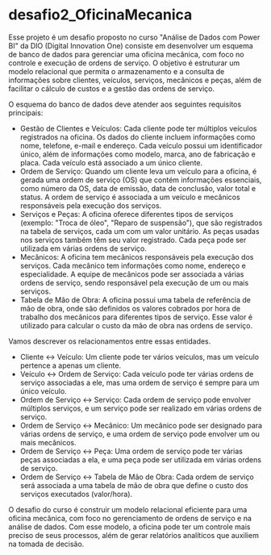 # desafio2_OficinaMecanica

Esse projeto  é um desafio proposto no curso "Análise de Dados com Power BI" da DIO (Digital Innovation One) consiste em desenvolver um esquema de banco de dados 
para gerenciar uma oficina mecânica, com foco no controle e execução de ordens de serviço. O objetivo é estruturar um modelo relacional que permita o armazenamento e a consulta 
de informações sobre clientes, veículos, serviços, mecânicos e peças, além de facilitar o cálculo de custos e a gestão das ordens de serviço.

O esquema do banco de dados deve atender aos seguintes requisitos principais:

- Gestão de Clientes e Veículos: Cada cliente pode ter múltiplos veículos registrados na oficina. Os dados do cliente incluem informações como nome, telefone, e-mail e endereço.
Cada veículo possui um identificador único, além de informações como modelo, marca, ano de fabricação e placa. Cada veículo está associado a um único cliente.
- Ordem de Serviço: Quando um cliente leva um veículo para a oficina, é gerada uma ordem de serviço (OS) que contém informações essenciais, como número da OS,
data de emissão, data de conclusão, valor total e status. A ordem de serviço é associada a um veículo e mecânicos responsáveis pela execução dos serviços.
- Serviços e Peças: A oficina oferece diferentes tipos de serviços (exemplo: "Troca de óleo", "Reparo de suspensão"), que são registrados na tabela de serviços, cada um com um valor unitário.
As peças usadas nos serviços também têm seu valor registrado. Cada peça pode ser utilizada em várias ordens de serviço.
- Mecânicos: A oficina tem mecânicos responsáveis pela execução dos serviços. Cada mecânico tem informações como nome, endereço e especialidade.
A equipe de mecânicos pode ser associada a várias ordens de serviço, sendo responsável pela execução de um ou mais serviços.
- Tabela de Mão de Obra: A oficina possui uma tabela de referência de mão de obra, onde são definidos os valores cobrados por hora de trabalho dos mecânicos para diferentes tipos de serviço.
Esse valor é utilizado para calcular o custo da mão de obra nas ordens de serviço.

Vamos descrever os relacionamentos entre essas entidades.

* Cliente ↔ Veículo: Um cliente pode ter vários veículos, mas um veículo pertence a apenas um cliente.
* Veículo ↔ Ordem de Serviço: Cada veículo pode ter várias ordens de serviço associadas a ele, mas uma ordem de serviço é sempre para um único veículo.
* Ordem de Serviço ↔ Serviço: Cada ordem de serviço pode envolver múltiplos serviços, e um serviço pode ser realizado em várias ordens de serviço.
* Ordem de Serviço ↔ Mecânico: Um mecânico pode ser designado para várias ordens de serviço, e uma ordem de serviço pode envolver um ou mais mecânicos.
* Ordem de Serviço ↔ Peça: Uma ordem de serviço pode ter várias peças associadas a ela, e uma peça pode ser utilizada em várias ordens de serviço.
* Ordem de Serviço ↔ Tabela de Mão de Obra: Cada ordem de serviço será associada a uma tabela de mão de obra que define o custo dos serviços executados (valor/hora).


O desafio do curso é construir um modelo relacional eficiente para uma oficina mecânica, com foco no gerenciamento de ordens de serviço e na análise de dados. 
Com esse modelo, a oficina pode ter um controle mais preciso de seus processos, além de gerar relatórios analíticos que auxiliem na tomada de decisão.

